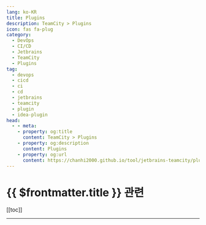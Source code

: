 ```yaml
---
lang: ko-KR
title: Plugins
description: TeamCity > Plugins
icon: fas fa-plug
category:
  - DevOps
  - CI/CD
  - Jetbrains
  - TeamCity
  - Plugins
tag:
  - devops
  - cicd
  - ci
  - cd
  - jetbrains
  - teamcity
  - plugin
  - idea-plugin 
head:
  - - meta:
    - property: og:title
      content: TeamCity > Plugins
    - property: og:description
      content: Plugins
    - property: og:url
      content: https://chanhi2000.github.io/tool/jetbrains-teamcity/plugins.html
---
```


# {{ $frontmatter.title }} 관련

[[toc]]

---

<TagLinks />